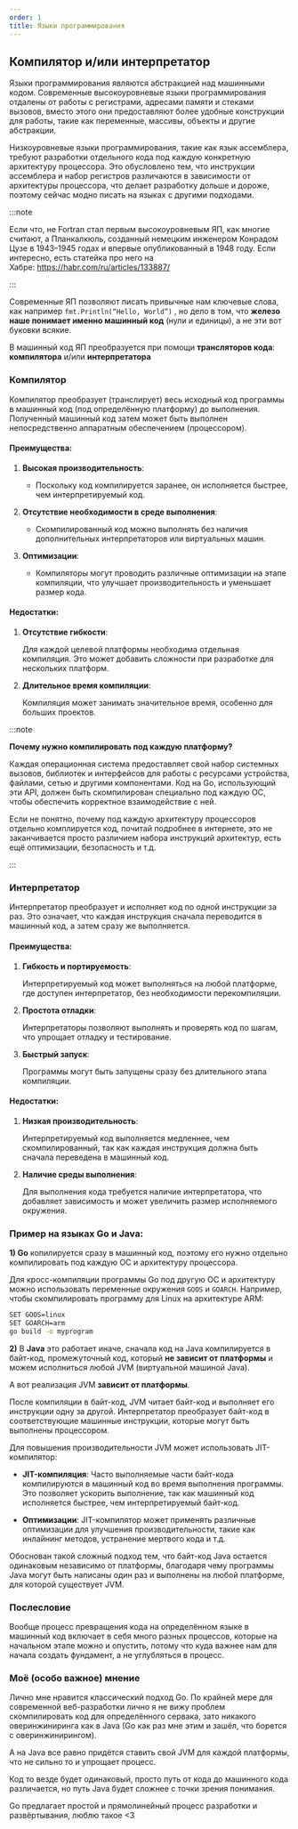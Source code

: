 ```yaml
---
order: 1
title: Языки программирования
---
```


## Компилятор и/или интерпретатор

Языки программирования  являются абстракцией над машинными кодом. Современные высокоуровневые языки программирования отдалены от работы с регистрами, адресами памяти и стеками вызовов, вместо этого они предоставляют более удобные конструкции для работы, такие как переменные, массивы, объекты и другие абстракции.

Низкоуровневые языки программирования, такие как язык ассемблера, требуют разработки отдельного кода под каждую конкретную архитектуру процессора. Это обусловлено тем, что инструкции ассемблера и набор регистров различаются в зависимости от архитектуры процессора, что делает разработку дольше и дороже, поэтому сейчас модно писать на языках с другими подходами.

:::note 

Если что, не Fortran стал первым высокоуровневым ЯП, как многие считают, а Планкалкюль, созданный немецким инженером Конрадом Цузе в 1943–1945 годах и впервые опубликованный в 1948 году. Если интересно, есть статейка про него на Хабре: <https://habr.com/ru/articles/133887/>

:::

Современные ЯП позволяют писать привычные нам ключевые слова, как например `fmt.Println(“Hello, World”)` , но дело в том, что **железо наше понимает именно машинный код** (нули и единицы), а не эти вот буковки всякие.

В машинный код ЯП преобразуется при помощи **трансляторов кода**: **компилятора** и/или **интерпретатора**

### Компилятор

Компилятор преобразует (транслирует) весь исходный код программы в машинный код (под определённую платформу) до выполнения. Полученный машинный код затем может быть выполнен непосредственно аппаратным обеспечением (процессором).

#### Преимущества:

1. **Высокая производительность**:

   -  Поскольку код компилируется заранее, он исполняется быстрее, чем интерпретируемый код.

2. **Отсутствие необходимости в среде выполнения**:

   -  Скомпилированный код можно выполнять без наличия дополнительных интерпретаторов или виртуальных машин.

3. **Оптимизации**:

   -  Компиляторы могут проводить различные оптимизации на этапе компиляции, что улучшает производительность и уменьшает размер кода.

#### Недостатки:

1. **Отсутствие гибкости**:

   Для каждой целевой платформы необходима отдельная компиляция. Это может добавить сложности при разработке для нескольких платформ.

2. **Длительное время компиляции**:

   Компиляция может занимать значительное время, особенно для больших проектов.

:::note 

**Почему нужно компилировать под каждую платформу?**

Каждая операционная система предоставляет свой набор системных вызовов, библиотек и интерфейсов для работы с ресурсами устройства, файлами, сетью и другими компонентами. Код на Go, использующий эти API, должен быть скомпилирован специально под каждую ОС, чтобы обеспечить корректное взаимодействие с ней.

Если не понятно, почему под каждую архитектуру процессоров отдельно комплируется код, почитай подробнее в интернете, это не заканчивается просто различием набора инструкций архитектур, есть ещё оптимизации, безопасность и т.д.

:::

### Интерпретатор

Интерпретатор преобразует и исполняет код по одной инструкции за раз. Это означает, что каждая инструкция сначала переводится в машинный код, а затем сразу же выполняется.

#### Преимущества:

1. **Гибкость и портируемость**:

   Интерпретируемый код может выполняться на любой платформе, где доступен интерпретатор, без необходимости перекомпиляции.

2. **Простота отладки**:

   Интерпретаторы позволяют выполнять и проверять код по шагам, что упрощает отладку и тестирование.

3. **Быстрый запуск**:

   Программы могут быть запущены сразу без длительного этапа компиляции.

#### Недостатки:

1. **Низкая производительность**:

   Интерпретируемый код выполняется медленнее, чем скомпилированный, так как каждая инструкция должна быть сначала переведена в машинный код.

2. **Наличие среды выполнения**:

   Для выполнения кода требуется наличие интерпретатора, что добавляет зависимость и может увеличить размер исполняемого окружения.

### **Пример на языках Go и Java:**

**1) Go** копилируется сразу в машинный код, поэтому его нужно отдельно компилировать под каждую ОС и архитектуру процессора.

Для кросс-компиляции программы Go под другую ОС и архитектуру можно использовать переменные окружения `GOOS` и `GOARCH`. Например, чтобы скомпилировать программу для Linux на архитектуре ARM:

```Bash
SET GOOS=linux
SET GOARCH=arm
go build -o myprogram
```

**2)** В **Java** это работает иначе, сначала код на Java компилируется в байт-код, промежуточный код, который **не зависит от платформы** и можем исполниться любой JVM (виртуальной машиной Java).

А вот реализация JVM **зависит от платформы**.

После компиляции в байт-код, JVM читает байт-код и выполняет его инструкции одну за другой. Интерпретатор преобразует байт-код в соответствующие машинные инструкции, которые могут быть выполнены процессором.

Для повышения производительности JVM может использовать JIT-компилятор:

-  **JIT-компиляция**: Часто выполняемые части байт-кода компилируются в машинный код во время выполнения программы. Это позволяет ускорить выполнение, так как машинный код исполняется быстрее, чем интерпретируемый байт-код.

-  **Оптимизации**: JIT-компилятор может применять различные оптимизации для улучшения производительности, такие как инлайнинг методов, устранение мертвого кода и т.д.

Обоснован такой сложный подход тем, что байт-код Java остается одинаковым независимо от платформы, благодаря чему программы Java могут быть написаны один раз и выполнены на любой платформе, для которой существует JVM.

### Послесловие

Вообще процесс превращения кода на определённом языке в машинный код включает в себя много разных процессов, которые на начальном этапе можно и опустить, потому что куда важнее нам для начала создать фундамент, а не углубляться в процесс.

### Моё (особо важное) мнение

Лично мне нравится классический подход Go. По крайней мере для современной веб-разработки лично я не вижу проблем скомпилировать код для определённого сервака, зато никакого оверинжиниринга как в Java (Go как раз мне этим и зашёл, что борется с оверинжинирингом).

А на Java все равно придётся ставить свой JVM для каждой платформы, что не сильно то и упрощает процесс.

Код то везде будет одинаковый, просто путь от кода до машинного кода различается, но путь Java будет сложнее с точки зрения понимания.

Go предлагает простой и прямолинейный процесс разработки и развёртывания, люблю такое <3